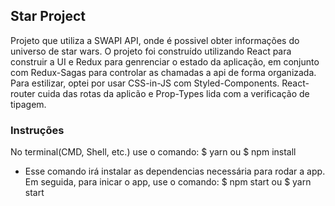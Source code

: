 ## Star Project

Projeto que utiliza a SWAPI API, onde é possivel obter informações do universo de star wars.
O projeto foi construído utilizando React para construir a UI e Redux para genrenciar o estado da aplicação, em conjunto com Redux-Sagas para controlar as chamadas a api de forma organizada.
Para estilizar, optei por usar CSS-in-JS com Styled-Components.
React-router cuida das rotas da aplicão e Prop-Types lida com a verificação de tipagem.

### Instruções

No terminal(CMD, Shell, etc.) use o comando:
$ yarn
ou
$ npm install

- Esse comando irá instalar as dependencias necessária para rodar a app.
  Em seguida, para inicar o app, use o comando:
  $ npm start
ou
$ yarn start
